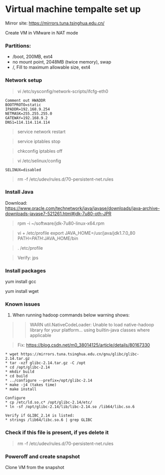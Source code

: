 # Virtual machine tempalte set up
Mirror site: <https://mirrors.tuna.tsinghua.edu.cn/>

Create VM in VMware in NAT mode

### Partitions:

* /boot, 200MB, ext4
* no mount point, 2048MB (twice memory), swap
* /, Fill to maximum allowable size, ext4

### Network setup

>vi /etc/sysconfig/network-scripts/ifcfg-eth0

    Comment out HWADDR
    BOOTPROTO=static
    IPADDR=192.168.9.254
    NETMASK=255.255.255.0
    GATEWAY=192.168.9.2
    DNS1=114.114.114.114


>service network restart

>service iptables stop

>chkconfig iptables off

>vi /etc/selinux/config

    SELINUX=disabled

> rm -f /etc/udev/rules.d/70-persistent-net.rules



### Install Java
Download: <https://www.oracle.com/technetwork/java/javase/downloads/java-archive-downloads-javase7-521261.html#jdk-7u80-oth-JPR>
>rpm -i ~/software/jdk-7u80-linux-x64.rpm

>vi + /etc/profile
    export JAVA_HOME=/usr/java/jdk1.7.0_80
    PATH=$PATH:$JAVA_HOME/bin

>. /etc/profile

>Verify: jps

### Install packages
yum install gcc

yum install wget

### Known issues
1. When running hadoop commands below warning shows:

>>WARN util.NativeCodeLoader: Unable to load native-hadoop library for your platform... using builtin-java classes where applicable

>Fix: <https://blog.csdn.net/m0_38014125/article/details/80167330>

    * wget https://mirrors.tuna.tsinghua.edu.cn/gnu/glibc/glibc-2.14.tar.gz
    * tar -xzf glibc-2.14.tar.gz -C /opt
    * cd /opt/glibc-2.14
    * mkdir build
    * cd build
    * ../configure --prefix=/opt/glibc-2.14
    * make -j4 (takes time)
    * make install

    Configure
    * cp /etc/ld.so.c* /opt/glibc-2.14/etc/
    * ln -sf /opt/glibc-2.14/lib/libc-2.14.so /lib64/libc.so.6
    
    Verify if GLIBC_2.14 is listed:
    * strings /lib64/libc.so.6 | grep GLIBC

### Check if this file is present, if yes delete it
>rm -f /etc/udev/rules.d/70-persistent-net.rules

### Poweroff and create snapshot
Clone VM from the snapshot

